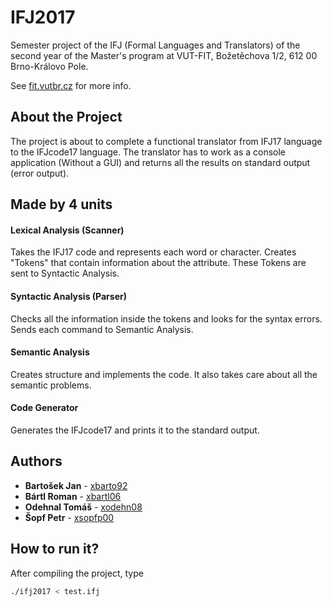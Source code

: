 # IFJ2017

Semester project of the IFJ (Formal Languages and Translators) of the second year 
of the Master's program at VUT-FIT, Božetěchova 1/2, 612 00 Brno-Královo Pole.

See [fit.vutbr.cz](http://fit.vutbr.cz) for more info.
 
## About the Project

The project is about to complete a functional translator from IFJ17 language to
the IFJcode17 language. The translator has to work as a console application 
(Without a GUI) and returns all the results on standard output (error output).

## Made by 4 units

#### Lexical Analysis (Scanner)

Takes the IFJ17 code and represents each word or character. Creates "Tokens" that
contain information about the attribute. These Tokens are sent to Syntactic 
Analysis.

#### Syntactic Analysis (Parser)

Checks all the information inside the tokens and looks for the syntax errors.
Sends each command to Semantic Analysis.

#### Semantic Analysis

Creates structure and implements the code. It also takes care about all the semantic
problems.

#### Code Generator

Generates the IFJcode17 and prints it to the standard output.

## Authors

* **Bartošek Jan** - [xbarto92](https://github.com/B4rtosek)
* **Bártl Roman** - [xbartl06](https://github.com/romanbartl)
* **Odehnal Tomáš** - [xodehn08](https://github.com/odehnaltomas)
* **Šopf Petr** - [xsopfp00](https://github.com/Trsak)


## How to run it?

After compiling the project, type 

```bash
./ifj2017 < test.ifj
```